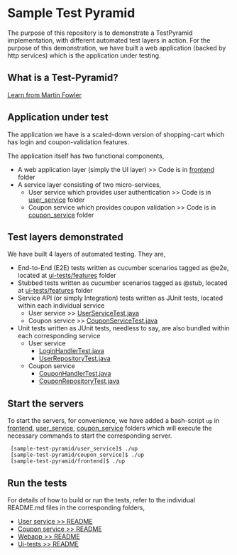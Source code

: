 # Sample Test Pyramid

The purpose of this repository is to demonstrate a TestPyramid implementation, with different automated test layers in action. For the purpose of this demonstration, we have built a web application (backed by http services) which is the application under testing. 

## What is a Test-Pyramid?

[Learn from Martin Fowler](https://martinfowler.com/bliki/TestPyramid.html) 

## Application under test

The application we have is a scaled-down version of shopping-cart which has login and coupon-validation features.

The application itself has two functional components,
- A web application layer (simply the UI layer) >> Code is in [frontend](https://github.com/christopher-rex/sample-test-pyramid/tree/master/frontend) folder
- A service layer consisting of two micro-services, 
    - User service which provides user authentication >> Code is in [user_service](https://github.com/christopher-rex/sample-test-pyramid/tree/master/user_service) folder
    - Coupon service which provides coupon validation >> Code is in [coupon_service](https://github.com/christopher-rex/sample-test-pyramid/tree/master/coupon_service) folder

## Test layers demonstrated

We have built 4 layers of automated testing. They are,

- End-to-End (E2E) tests written as cucumber scenarios tagged as @e2e, located at [ui-tests/features](https://github.com/christopher-rex/sample-test-pyramid/tree/master/ui-tests/featuers) folder
- Stubbed tests written as cucumber scenarios tagged as @stub, located at [ui-tests/features](https://github.com/christopher-rex/sample-test-pyramid/tree/master/ui-tests/features) folder
- Service API (or simply Integration) tests written as JUnit tests, located within each individual service
    - User service >> [UserServiceTest.java](https://github.com/christopher-rex/sample-test-pyramid/blob/master/user_service/src/test/java/UserServiceTest.java)
    - Coupon service >> [CouponServiceTest.java](https://github.com/christopher-rex/sample-test-pyramid/blob/master/coupon_service/src/test/java/CouponServiceTest.java)
- Unit tests written as JUnit tests, needless to say, are also bundled within each corresponding service
    - User service 
        - [LoginHandlerTest.java](https://github.com/christopher-rex/sample-test-pyramid/blob/master/user_service/src/test/java/com/testpyramid/handlers/LoginHandlerTest.java)
        - [UserRepositoryTest.java](https://github.com/christopher-rex/sample-test-pyramid/blob/master/user_service/src/test/java/com/testpyramid/persistence/UserRepositoryTest.java)
    - Coupon service 
        - [CouponHandlerTest.java](https://github.com/christopher-rex/sample-test-pyramid/blob/master/coupon_service/src/test/java/com/testpyramid/handlers/CouponHandlerTest.java)
        - [CouponRepositoryTest.java](https://github.com/christopher-rex/sample-test-pyramid/blob/master/coupon_service/src/test/java/com/testpyramid/persistence/CouponRepositoryTest.java)

## Start the servers

To start the servers, for convenience, we have added a bash-script `up` in [frontend](https://github.com/christopher-rex/sample-test-pyramid/tree/master/frontend), [user_service](https://github.com/christopher-rex/sample-test-pyramid/tree/master/user_service), [coupon_service](https://github.com/christopher-rex/sample-test-pyramid/tree/master/coupon_service) folders which will execute the necessary commands to start the corresponding server.
 ```
  [sample-test-pyramid/user_service]$ ./up
  [sample-test-pyramid/coupon_service]$ ./up
  [sample-test-pyramid/frontend]$ ./up
 ```
 
## Run the tests 
For details of how to build or run the tests, refer to the individual README.md files in the corresponding folders, 
- [User service >> README](https://github.com/christopher-rex/sample-test-pyramid/blob/master/user_service/README.md)
- [Coupon service >> README](https://github.com/christopher-rex/sample-test-pyramid/blob/master/user_service/README.md)
- [Webapp >> README](https://github.com/christopher-rex/sample-test-pyramid/blob/master/frontend/README.md)
- [Ui-tests >> README](https://github.com/christopher-rex/sample-test-pyramid/blob/master/ui-tests/README.md)


